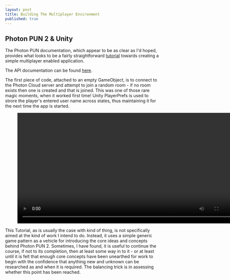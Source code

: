 ```yaml
---
layout: post
title: Building The Multiplayer Environment
published: true
---
```


## Photon PUN 2 & Unity

The Photon PUN documentation, which appear to be as clear as I'd hoped, provides what looks to be a fairly straightforward [tutorial](https://doc.photonengine.com/en-us/pun/v2/demos-and-tutorials/pun-basics-tutorial/intro) towards creating a simple multiplayer enabled application. 

The API documentation can be found [here](https://doc-api.photonengine.com/en/pun/v2/index.html).

The first piece of code, attached to an empty GameObject, is to connect to the Photon Cloud server and attempt to join a random room - if no room exists then one is created and that is joined. This was one of those rare magic moments, when it worked first time! Unity PlayerPrefs is used to strore the player's entered user name across states, thus maintaining it for the next time the app is started.

<figure class="video_container">
  <video style="width:720px;" autoplay loop>
    <source src="\media\pun-connect-1.mp4" type="video/mp4">
    Woops! Your browser does not support the HTML5 video tag.
  </video>
</figure>

This Tutorial, as is usually the case with kind of thing, is not specifically aimed at the kind of work I intend to do.  Instead, it uses a simple generic game pattern as a vehicle for introducing the core ideas and concepts behind Photon PUN 2. Sometimes, I have found, it is useful to continue the course, if not to its completion, then at least some way in to it - or at least until it is felt that enough core concepts have been unearthed for work to begin with the confidence that anything new and unknown can be researched as and when it is required. The balancing trick is in assessing whether this point has been reached.





